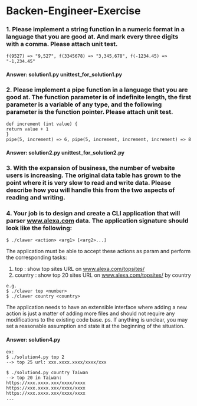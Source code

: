 # Backen-Engineer-Exercise

### 1. Please implement a string function in a numeric format in a language that you are good at. And mark every three digits with a comma. Please attach unit test.
```
f(9527) => "9,527", f(3345678) => "3,345,678", f(-1234.45) => "-1,234.45"
```
#### Answer: solution1.py unittest_for_solution1.py

### 2. Please implement a pipe function in a language that you are good at. The function parameter is of indefinite length, the first parameter is a variable of any type, and the following parameter is the function pointer. Please attach unit test.
```
def increment (int value) {
return value + 1
}
pipe(5, increment) => 6, pipe(5, increment, increment, increment) => 8
```
#### Answer: solution2.py unittest_for_solution2.py

### 3. With the expansion of business, the number of website users is increasing. The original data table has grown to the point where it is very slow to read and write data. Please describe how you will handle this from the two aspects of reading and writing.


### 4. Your job is to design and create a CLI application that will parser www.alexa.com data. The application signature should look like the following:

```
$ ./clawer <action> <arg1> [<arg2>...]
```
The application must be able to accept these actions as param and perform
the corresponding tasks:
1. top <number> : show top <number> sites URL on www.alexa.com/topsites/
2. country <country> : show top 20 sites URL on www.alexa.com/topsites/ by country

```
e.g.
$ ./clawer top <number>
$ ./clawer country <country>
```
The application needs to have an extensible interface where adding a new
action is just a matter of adding more files and should not require any
modifications to the existing code base.
ps. If anything is unclear, you may set a reasonable assumption and state it at
the beginning of the situation.

#### Answer: solution4.py
```
ex:
$ ./solution4.py top 2
--> top 25 url: xxx.xxxx.xxxx/xxxx/xxx

$ ./solution4.py country Taiwan
--> top 20 in Taiwan:
https://xxx.xxxx.xxx/xxxx/xxxx
https://xxx.xxxx.xxx/xxxx/xxxx
https://xxx.xxxx.xxx/xxxx/xxxx
...
```
